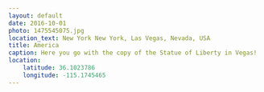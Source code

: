 ```yaml
---
layout: default
date: 2016-10-01
photo: 1475545075.jpg
location_text: New York New York, Las Vegas, Nevada, USA
title: America
caption: Here you go with the copy of the Statue of Liberty in Vegas!
location:
    latitude: 36.1023786
    longitude: -115.1745465
---
```

